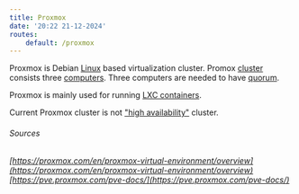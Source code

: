 ```yaml
---
title: Proxmox
date: '20:22 21-12-2024'
routes:
    default: /proxmox
---
```


Proxmox is Debian [Linux](/linux) based virtualization cluster. Promox [cluster](/https://pve.proxmox.com/pve-docs/chapter-pvecm.html) consists three [computers](/amd64-computers). Three computers are needed to have [quorum](/https://pve.proxmox.com/pve-docs/chapter-pvecm.html).

Proxmox is mainly used for running [LXC containers](/lxc).

Current Proxmox cluster is not ["high availability"](https://pve.proxmox.com/pve-docs/chapter-ha-manager.html) cluster.

###### Sources
_[https://proxmox.com/en/proxmox-virtual-environment/overview](https://proxmox.com/en/proxmox-virtual-environment/overview)_
_[https://pve.proxmox.com/pve-docs/](https://pve.proxmox.com/pve-docs/)_